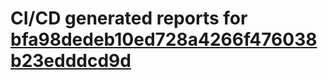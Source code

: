 # CI/CD generated reports for [bfa98dedeb10ed728a4266f476038b23edddcd9d](https://github.com/hydephp/develop/commit/bfa98dedeb10ed728a4266f476038b23edddcd9d)
